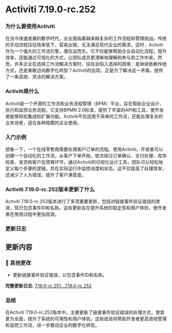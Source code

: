 # Activiti 7.19.0-rc.252
### 为什么要使用Activiti

在当今快速发展的数字时代，企业面临着越来越复杂的工作流程和管理挑战。传统的手动流程往往效率低下，容易出错，无法满足现代企业的需求。这时，Activiti作为一个强大的工作流引擎，便应运而生。它不仅能够帮助企业自动化流程，提升效率，还能通过可视化的方式，让团队成员更清晰地理解和参与到工作中来。然而，许多企业在选择工作流解决方案时，往往会陷入选择的困境：是继续依赖传统方式，还是勇敢迈向数字化转型？Activiti的出现，正是为了解决这一矛盾，提供了一条高效、灵活的解决方案。

### Activiti是什么

Activiti是一个开源的工作流和业务流程管理（BPM）平台，旨在帮助企业设计、执行和监控业务流程。它支持BPMN 2.0标准，提供了丰富的API和工具，使开发者能够轻松集成和扩展功能。Activiti不仅适用于简单的工作流，还能处理复杂的业务场景，适合各种规模的企业使用。

### 入门示例

想象一下，一个在线零售商需要处理客户订单的流程。使用Activiti，开发者可以创建一个自动化的工作流，从客户下单开始，依次经过订单确认、支付处理、库存检查、发货和客户反馈等环节。通过Activiti的可视化设计工具，团队可以轻松地定义每个步骤的逻辑，并在实际运行中监控进度和状态。这不仅提高了处理效率，还减少了人为错误，提升了客户满意度。

### Activiti 7.19.0-rc.252版本更新了什么

Activiti 7.19.0-rc.252版本进行了多项重要更新，包括对链接事件验证错误的改进，现已包含事件ID和名称。这些更新旨在提升系统的稳定性和用户体验，使开发者在使用过程中更加高效。

### 更新日志

## 更新内容
### 🔨 其他更改
- 更新链接事件验证错误，以包含事件ID和名称。

**完整更新日志**: [7.19.0-rc.251...7.19.0-rc.252](https://github.com/Activiti/Activiti/compare/7.19.0-rc.251...7.19.0-rc.252)

### 总结

在Activiti 7.19.0-rc.252版本中，主要更新了链接事件验证错误的处理方式，使其更为全面，提升了系统的可用性和用户体验。这些改进将帮助开发者更高效地管理和监控工作流，进一步推动企业的数字化转型。